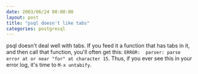 ```yaml
---
date: 2003/06/24 00:00:00
layout: post
title: "psql doesn't like tabs"
categories: postgresql
---
```


psql doesn't deal well with tabs. If you feed it a function that has tabs  in it, and then call that function, you'll often get this:  `ERROR:  parser: parse error at or near "for" at character 15`.  Thus, if you ever see this in your error log, it's time to `M-x untabify`.
